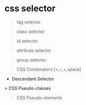 # css selector

> tag selector

> class selector

> id selector

> attribute selector

> group selector

> CSS Combinators [>,~,+,space] 
<ul>
  <li>Descendant Selector</li>
</ul>
> CSS Pseudo-classes

> CSS Pseudo-elements
